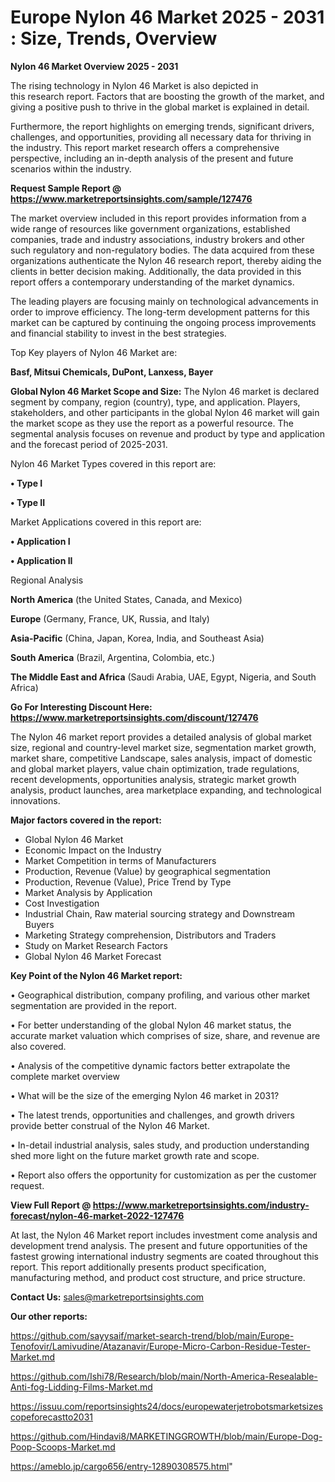 # Europe Nylon 46 Market 2025 - 2031 : Size, Trends, Overview

<Strong> Nylon 46 Market Overview 2025 - 2031</strong>

The rising technology in Nylon 46 Market is also depicted in this research report. Factors that are boosting the growth of the market, and giving a positive push to thrive in the global market is explained in detail.

Furthermore, the report highlights on emerging trends, significant drivers, challenges, and opportunities, providing all necessary data for thriving in the industry. This report market research offers a comprehensive perspective, including an in-depth analysis of the present and future scenarios within the industry.

<strong>Request Sample Report @ <a href=https://www.marketreportsinsights.com/sample/127476>https://www.marketreportsinsights.com/sample/127476</a></strong>

The market overview included in this report provides information from a wide range of resources like government organizations, established companies, trade and industry associations, industry brokers and other such regulatory and non-regulatory bodies. The data acquired from these organizations authenticate the Nylon 46 research report, thereby aiding the clients in better decision making. Additionally, the data provided in this report offers a contemporary understanding of the market dynamics.

The leading players are focusing mainly on technological advancements in order to improve efficiency. The long-term development patterns for this market can be captured by continuing the ongoing process improvements and financial stability to invest in the best strategies.

Top Key players of Nylon 46 Market are:

<strong>Basf, Mitsui Chemicals, DuPont, Lanxess, Bayer</strong>

<strong><b>Global Nylon 46 Market Scope and Size:</b></strong>
The Nylon 46 market is declared segment by company, region (country), type, and application. Players, stakeholders, and other participants in the global Nylon 46 market will gain the market scope as they use the report as a powerful resource. The segmental analysis focuses on revenue and product by type and application and the forecast period of 2025-2031.

Nylon 46 Market Types covered in this report are:

<strong>• Type I

• Type II</strong>

Market Applications covered in this report are:

<strong>• Application I

• Application II</strong> 

Regional Analysis

<strong>North America</strong> (the United States, Canada, and Mexico)

<strong>Europe</strong> (Germany, France, UK, Russia, and Italy)

<strong>Asia-Pacific</strong> (China, Japan, Korea, India, and Southeast Asia)

<strong>South America</strong> (Brazil, Argentina, Colombia, etc.)

<strong>The Middle East and Africa</strong> (Saudi Arabia, UAE, Egypt, Nigeria, and South Africa)

<strong>Go For Interesting Discount Here: <a href=https://www.marketreportsinsights.com/discount/127476>https://www.marketreportsinsights.com/discount/127476</a></strong>

The Nylon 46 market report provides a detailed analysis of global market size, regional and country-level market size, segmentation market growth, market share, competitive Landscape, sales analysis, impact of domestic and global market players, value chain optimization, trade regulations, recent developments, opportunities analysis, strategic market growth analysis, product launches, area marketplace expanding, and technological innovations.

<strong><b>Major factors covered in the report:</b></strong>
<ul>
  <li>Global Nylon 46 Market </li>
  <li>Economic Impact on the Industry</li>
  <li>Market Competition in terms of Manufacturers</li>
  <li>Production, Revenue (Value) by geographical segmentation</li>
  <li>Production, Revenue (Value), Price Trend by Type</li>
  <li>Market Analysis by Application</li>
  <li>Cost Investigation</li>
  <li>Industrial Chain, Raw material sourcing strategy and Downstream Buyers</li>
  <li>Marketing Strategy comprehension, Distributors and Traders</li>
  <li>Study on Market Research Factors</li>
  <li>Global Nylon 46 Market Forecast</li>
</ul>

<strong><b>Key Point of the Nylon 46 Market report:</b></strong>

• Geographical distribution, company profiling, and various other market segmentation are provided in the report.

• For better understanding of the global Nylon 46 market status, the accurate market valuation which comprises of size, share, and revenue are also covered.

• Analysis of the competitive dynamic factors better extrapolate the complete market overview

• What will be the size of the emerging Nylon 46 market in 2031?

• The latest trends, opportunities and challenges, and growth drivers provide better construal of the Nylon 46 Market.

• In-detail industrial analysis, sales study, and production understanding shed more light on the future market growth rate and scope.

• Report also offers the opportunity for customization as per the customer request.

<strong><b>View Full Report @ <a href=https://www.marketreportsinsights.com/industry-forecast/nylon-46-market-2022-127476>https://www.marketreportsinsights.com/industry-forecast/nylon-46-market-2022-127476</a></b></strong>


At last, the Nylon 46 Market report includes investment come analysis and development trend analysis. The present and future opportunities of the fastest growing international industry segments are coated throughout this report. This report additionally presents product specification, manufacturing method, and product cost structure, and price structure.

<strong>Contact Us:</strong>
sales@marketreportsinsights.com

<strong>Our other reports:</strong>

<a href=https://github.com/sayysaif/market-search-trend/blob/main/Europe-Tenofovir/Lamivudine/Atazanavir/Europe-Micro-Carbon-Residue-Tester-Market.md>https://github.com/sayysaif/market-search-trend/blob/main/Europe-Tenofovir/Lamivudine/Atazanavir/Europe-Micro-Carbon-Residue-Tester-Market.md</a>

<a href=https://github.com/Ishi78/Research/blob/main/North-America-Resealable-Anti-fog-Lidding-Films-Market.md>https://github.com/Ishi78/Research/blob/main/North-America-Resealable-Anti-fog-Lidding-Films-Market.md</a>

<a href=https://issuu.com/reportsinsights24/docs/europewaterjetrobotsmarketsizescopeforecastto2031>https://issuu.com/reportsinsights24/docs/europewaterjetrobotsmarketsizescopeforecastto2031</a>

<a href=https://github.com/Hindavi8/MARKETINGGROWTH/blob/main/Europe-Dog-Poop-Scoops-Market.md>https://github.com/Hindavi8/MARKETINGGROWTH/blob/main/Europe-Dog-Poop-Scoops-Market.md</a>

<a href=https://ameblo.jp/cargo656/entry-12890308575.html>https://ameblo.jp/cargo656/entry-12890308575.html</a>"
